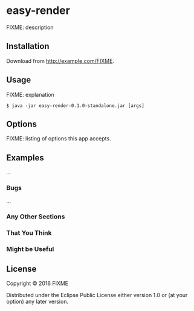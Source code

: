 # easy-render

FIXME: description

## Installation

Download from http://example.com/FIXME.

## Usage

FIXME: explanation

    $ java -jar easy-render-0.1.0-standalone.jar [args]

## Options

FIXME: listing of options this app accepts.

## Examples

...

### Bugs

...

### Any Other Sections
### That You Think
### Might be Useful

## License

Copyright © 2016 FIXME

Distributed under the Eclipse Public License either version 1.0 or (at
your option) any later version.
